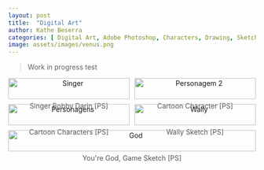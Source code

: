 ```yaml
---
layout: post
title:  "Digital Art"
author: Kathe Beserra
categories: [ Digital Art, Adobe Photoshop, Characters, Drawing, Sketch ]
image: assets/images/venus.png
---
```


> Work in progress
test

<div style="display: flex; flex-wrap: wrap; gap: 10px;">
  <figure style="flex: 1 1 calc(50% - 10px); text-align: center; margin: 0;">
    <img src="{{ site.baseurl }}/assets/images/singer.png" alt="Singer" style="width: 100%; max-width: 600px;">
    <figcaption style="margin-top: 5px; font-size: 14px; color: #555;"> Singer Bobby Darin [PS] </figcaption>
  </figure>
  <figure style="flex: 1 1 calc(50% - 10px); text-align: center; margin: 0;">
    <img src="{{ site.baseurl }}/assets/images/personagem2.png" alt="Personagem 2" style="width: 100%; max-width: 600px;">
    <figcaption style="margin-top: 5px; font-size: 14px; color: #555;">Cartoon Character [PS] </figcaption>
  </figure>
  <figure style="flex: 1 1 calc(50% - 10px); text-align: center; margin: 0;">
    <img src="{{ site.baseurl }}/assets/images/personagens.png" alt="Personagens" style="width: 100%; max-width: 600px;">
    <figcaption style="margin-top: 5px; font-size: 14px; color: #555;">Cartoon Characters [PS]</figcaption>
  </figure>
  <figure style="flex: 1 1 calc(50% - 10px); text-align: center; margin: 0;">
    <img src="{{ site.baseurl }}/assets/images/wally.png" alt="Wally" style="width: 100%; max-width: 800px;">
    <figcaption style="margin-top: 5px; font-size: 14px; color: #555;">Wally Sketch [PS] </figcaption>
  </figure>
  <figure style="flex: 1 1 calc(50% - 10px); text-align: center; margin: 0;">
    <img src="{{ site.baseurl }}/assets/images/god.png" alt="God" style="width: 100%; max-width: 600px;">
    <figcaption style="margin-top: 5px; font-size: 14px; color: #555;">You're God, Game Sketch [PS] </figcaption>
  </figure>
</div>

